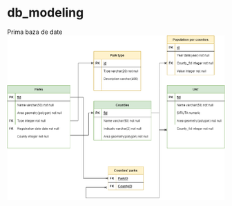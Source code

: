 # db_modeling
Prima baza de date
![Alt text](/modelaredb1.drawio.png?raw=false "First database model")
